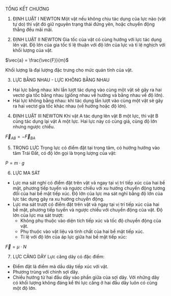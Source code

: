 TỔNG KẾT CHƯƠNG

1. ĐỊNH LUẬT I NEWTON
Một vật nếu không chịu tác dụng của lực nào (vật tự do) thì vật đó giữ nguyên trạng thái đứng yên, hoặc chuyển động thẳng đều mãi mãi.

2. ĐỊNH LUẬT II NEWTON
Gia tốc của vật có cùng hướng với lực tác dụng lên vật. Độ lớn của gia tốc tỉ lệ thuận với độ lớn của lực và tỉ lệ nghịch với khối lượng của vật.

$\vec{a} = \frac{\vec{F}}{m}$

Khối lượng là đại lượng đặc trưng cho mức quán tính của vật.

3. LỰC BẰNG NHAU - LỰC KHÔNG BẰNG NHAU
- Hai lực bằng nhau: khi lần lượt tác dụng vào cùng một vật sẽ gây ra hai vectơ gia tốc bằng nhau (giống nhau về hướng và bằng nhau về độ lớn).
- Hai lực không bằng nhau: khi tác dụng lần lượt vào cùng một vật sẽ gây ra hai vectơ gia tốc khác nhau (về hướng hoặc độ lớn).

4. ĐỊNH LUẬT III NEWTON
Khi vật A tác dụng lên vật B một lực, thì vật B cũng tác dụng lại vật A một lực. Hai lực này có cùng giá, cùng độ lớn nhưng ngược chiều.

$\vec{F}_{AB} = -\vec{F}_{BA}$

5. TRỌNG LỰC
Trọng lực có điểm đặt tại trọng tâm, có hướng hướng vào tâm Trái Đất, có độ lớn gọi là trọng lượng của vật:

$P = m \cdot g$

6. LỰC MA SÁT
- Lực ma sát nghỉ có điểm đặt trên vật và ngay tại vị trí tiếp xúc của hai bề mặt, phương tiếp tuyến và ngược chiều với xu hướng chuyển động tương đối của hai bề mặt tiếp xúc. Độ lớn của lực ma sát nghỉ bằng độ lớn của lực tác dụng gây ra xu hướng chuyển động.
- Lực ma sát trượt có điểm đặt trên vật và ngay tại vị trí tiếp xúc của hai bề mặt, phương tiếp tuyến và ngược chiều với chuyển động của vật. Độ lớn của lực ma sát trượt:
  + Không phụ thuộc vào diện tích tiếp xúc và tốc độ chuyển động của vật.
  + Phụ thuộc vào vật liệu và tính chất của hai bề mặt tiếp xúc.
  + Tỉ lệ với độ lớn của áp lực giữa hai bề mặt tiếp xúc:

$\vec{F} = \mu \cdot N$

7. LỰC CĂNG DÂY
Lực căng dây có đặc điểm:
- Điểm đặt là điểm mà dầu dây tiếp xúc với vật.
- Phương trùng với chinh sợi dây.
- Chiều hướng từ hai đầu dây vào phần giữa của sợi dây.
Với những dây có khối lượng không đáng kể thì lực căng ở hai đầu dây luôn có cùng một độ lớn.